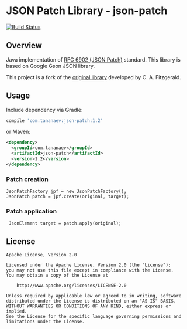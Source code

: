 # JSON Patch Library - json-patch

[![Build Status](https://travis-ci.org/tananaev/json-patch.svg?branch=master)](https://travis-ci.org/tananaev/json-patch)

## Overview

Java implementation of [RFC 6902 (JSON Patch)](http://tools.ietf.org/html/rfc6902) standard. This library is based on Google Gson JSON library.

This project is a fork of the [original library](https://github.com/riotopsys/json-patch) developed by C. A. Fitzgerald.

## Usage

Include dependency via Gradle:
```groovy
compile 'com.tananaev:json-patch:1.2'
```
or Maven:
```xml
<dependency>
  <groupId>com.tananaev</groupId>
  <artifactId>json-patch</artifactId>
  <version>1.2</version>
</dependency>
```

### Patch creation
```
JsonPatchFactory jpf = new JsonPatchFactory();
JsonPatch patch = jpf.create(original, target);
```

### Patch application
```
 JsonElement target = patch.apply(original);
```

## License

    Apache License, Version 2.0

    Licensed under the Apache License, Version 2.0 (the "License");
    you may not use this file except in compliance with the License.
    You may obtain a copy of the License at

        http://www.apache.org/licenses/LICENSE-2.0

    Unless required by applicable law or agreed to in writing, software
    distributed under the License is distributed on an "AS IS" BASIS,
    WITHOUT WARRANTIES OR CONDITIONS OF ANY KIND, either express or implied.
    See the License for the specific language governing permissions and
    limitations under the License.
